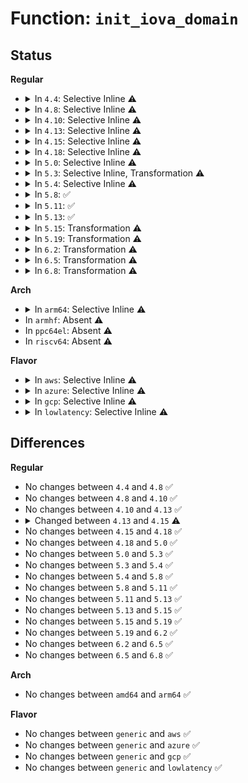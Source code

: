 # Function: <code>init_iova_domain</code>

## Status
<b>Regular</b>
<ul>
<li>
<details>
<summary>In <code>4.4</code>: Selective Inline ⚠️</summary>

```c
void init_iova_domain(struct iova_domain *iovad, long unsigned int granule, long unsigned int start_pfn, long unsigned int pfn_32bit);
```

**Collision:** Unique Global

**Inline:** Selective

**Transformation:** False

**Instances:**

```
In drivers/iommu/iova.c (ffffffff8152d0b0)
Location: drivers/iommu/iova.c:25
Inline: True
Direct callers:
  - drivers/iommu/intel-iommu.c:intel_iommu_init
```
**Symbols:**

```
ffffffff8152d0b0-ffffffff8152d0f0: init_iova_domain (STB_GLOBAL)
```
</details>
</li>
<li>
<details>
<summary>In <code>4.8</code>: Selective Inline ⚠️</summary>

```c
void init_iova_domain(struct iova_domain *iovad, long unsigned int granule, long unsigned int start_pfn, long unsigned int pfn_32bit);
```

**Collision:** Unique Global

**Inline:** Selective

**Transformation:** False

**Instances:**

```
In drivers/iommu/iova.c (ffffffff81580ba0)
Location: drivers/iommu/iova.c:36
Inline: True
Direct callers:
  - drivers/iommu/amd_iommu.c:amd_iommu_domain_alloc
  - drivers/iommu/amd_iommu.c:amd_iommu_init_api
  - drivers/iommu/intel-iommu.c:intel_iommu_init
```
**Symbols:**

```
ffffffff81580ba0-ffffffff81580cdc: init_iova_domain (STB_GLOBAL)
```
</details>
</li>
<li>
<details>
<summary>In <code>4.10</code>: Selective Inline ⚠️</summary>

```c
void init_iova_domain(struct iova_domain *iovad, long unsigned int granule, long unsigned int start_pfn, long unsigned int pfn_32bit);
```

**Collision:** Unique Global

**Inline:** Selective

**Transformation:** False

**Instances:**

```
In drivers/iommu/iova.c (ffffffff815ad550)
Location: drivers/iommu/iova.c:36
Inline: True
Direct callers:
  - drivers/iommu/amd_iommu.c:amd_iommu_domain_alloc
  - drivers/iommu/amd_iommu.c:amd_iommu_init_api
  - drivers/iommu/intel-iommu.c:intel_iommu_init
```
**Symbols:**

```
ffffffff815ad550-ffffffff815ad68e: init_iova_domain (STB_GLOBAL)
```
</details>
</li>
<li>
<details>
<summary>In <code>4.13</code>: Selective Inline ⚠️</summary>

```c
void init_iova_domain(struct iova_domain *iovad, long unsigned int granule, long unsigned int start_pfn, long unsigned int pfn_32bit);
```

**Collision:** Unique Global

**Inline:** Selective

**Transformation:** False

**Instances:**

```
In drivers/iommu/iova.c (ffffffff815c3160)
Location: drivers/iommu/iova.c:37
Inline: True
Direct callers:
  - drivers/iommu/amd_iommu.c:amd_iommu_domain_alloc
  - drivers/iommu/amd_iommu.c:amd_iommu_init_api
  - drivers/iommu/intel-iommu.c:intel_iommu_init
```
**Symbols:**

```
ffffffff815c3160-ffffffff815c32a3: init_iova_domain (STB_GLOBAL)
```
</details>
</li>
<li>
<details>
<summary>In <code>4.15</code>: Selective Inline ⚠️</summary>

```c
void init_iova_domain(struct iova_domain *iovad, long unsigned int granule, long unsigned int start_pfn);
```

**Collision:** Unique Global

**Inline:** Selective

**Transformation:** False

**Instances:**

```
In drivers/iommu/iova.c (ffffffff81629aa0)
Location: drivers/iommu/iova.c:42
Inline: True
Direct callers:
  - drivers/iommu/amd_iommu.c:amd_iommu_domain_alloc
  - drivers/iommu/amd_iommu.c:amd_iommu_init_api
  - drivers/iommu/intel-iommu.c:intel_iommu_init
```
**Symbols:**

```
ffffffff81629aa0-ffffffff81629c2d: init_iova_domain (STB_GLOBAL)
```
</details>
</li>
<li>
<details>
<summary>In <code>4.18</code>: Selective Inline ⚠️</summary>

```c
void init_iova_domain(struct iova_domain *iovad, long unsigned int granule, long unsigned int start_pfn);
```

**Collision:** Unique Global

**Inline:** Selective

**Transformation:** False

**Instances:**

```
In drivers/iommu/iova.c (ffffffff816647b0)
Location: drivers/iommu/iova.c:42
Inline: True
Direct callers:
  - drivers/iommu/amd_iommu.c:amd_iommu_domain_alloc
  - drivers/iommu/amd_iommu.c:amd_iommu_init_api
  - drivers/iommu/intel-iommu.c:intel_iommu_init
```
**Symbols:**

```
ffffffff816647b0-ffffffff8166493b: init_iova_domain (STB_GLOBAL)
```
</details>
</li>
<li>
<details>
<summary>In <code>5.0</code>: Selective Inline ⚠️</summary>

```c
void init_iova_domain(struct iova_domain *iovad, long unsigned int granule, long unsigned int start_pfn);
```

**Collision:** Unique Global

**Inline:** Selective

**Transformation:** False

**Instances:**

```
In drivers/iommu/iova.c (ffffffff81682db0)
Location: drivers/iommu/iova.c:42
Inline: True
Direct callers:
  - drivers/iommu/amd_iommu.c:amd_iommu_domain_alloc
  - drivers/iommu/amd_iommu.c:amd_iommu_init_api
  - drivers/iommu/intel-iommu.c:intel_iommu_init
```
**Symbols:**

```
ffffffff81682db0-ffffffff81682f2e: init_iova_domain (STB_GLOBAL)
```
</details>
</li>
<li>
<details>
<summary>In <code>5.3</code>: Selective Inline, Transformation ⚠️</summary>

```c
void init_iova_domain(struct iova_domain *iovad, long unsigned int granule, long unsigned int start_pfn);
```

**Collision:** Unique Global

**Inline:** Selective

**Transformation:** True

**Instances:**

```
In drivers/iommu/iova.c (ffffffff816baa01)
Location: drivers/iommu/iova.c:30
Inline: True
Direct callers:
  - drivers/iommu/amd_iommu.c:amd_iommu_domain_alloc
  - drivers/iommu/amd_iommu.c:amd_iommu_init_api
  - drivers/iommu/intel-iommu.c:intel_iommu_init
```
**Symbols:**

```
ffffffff816bb11d-ffffffff816bb130: init_iova_domain.cold (STB_LOCAL)
ffffffff816ba9f0-ffffffff816bab7c: init_iova_domain (STB_GLOBAL)
```
</details>
</li>
<li>
<details>
<summary>In <code>5.4</code>: Selective Inline ⚠️</summary>

```c
void init_iova_domain(struct iova_domain *iovad, long unsigned int granule, long unsigned int start_pfn);
```

**Collision:** Unique Global

**Inline:** Selective

**Transformation:** False

**Instances:**

```
In drivers/iommu/iova.c (ffffffff816dd840)
Location: drivers/iommu/iova.c:30
Inline: True
Direct callers:
  - drivers/iommu/amd_iommu.c:amd_iommu_domain_alloc
  - drivers/iommu/amd_iommu.c:amd_iommu_init_api
  - drivers/iommu/intel-iommu.c:intel_iommu_init
```
**Symbols:**

```
ffffffff816dd840-ffffffff816dd9df: init_iova_domain (STB_GLOBAL)
```
</details>
</li>
<li>
<details>
<summary>In <code>5.8</code>: ✅</summary>

```c
void init_iova_domain(struct iova_domain *iovad, long unsigned int granule, long unsigned int start_pfn);
```

**Collision:** Unique Global

**Inline:** No

**Transformation:** False

**Instances:**

```
In drivers/iommu/iova.c (ffffffff81793e40)
Location: drivers/iommu/iova.c:30
Inline: False
Direct callers:
  - drivers/iommu/dma-iommu.c:iommu_setup_dma_ops
  - drivers/iommu/intel/iommu.c:dmar_init_reserved_ranges
```
**Symbols:**

```
ffffffff81793e40-ffffffff81793efd: init_iova_domain (STB_GLOBAL)
```
</details>
</li>
<li>
<details>
<summary>In <code>5.11</code>: ✅</summary>

```c
void init_iova_domain(struct iova_domain *iovad, long unsigned int granule, long unsigned int start_pfn);
```

**Collision:** Unique Global

**Inline:** No

**Transformation:** False

**Instances:**

```
In drivers/iommu/iova.c (ffffffff817c0b90)
Location: drivers/iommu/iova.c:31
Inline: False
Direct callers:
  - drivers/iommu/dma-iommu.c:iommu_dma_init_domain
```
**Symbols:**

```
ffffffff817c0b90-ffffffff817c0c4d: init_iova_domain (STB_GLOBAL)
```
</details>
</li>
<li>
<details>
<summary>In <code>5.13</code>: ✅</summary>

```c
void init_iova_domain(struct iova_domain *iovad, long unsigned int granule, long unsigned int start_pfn);
```

**Collision:** Unique Global

**Inline:** No

**Transformation:** False

**Instances:**

```
In drivers/iommu/iova.c (ffffffff817a3ab0)
Location: drivers/iommu/iova.c:48
Inline: False
Direct callers:
  - drivers/iommu/dma-iommu.c:iommu_dma_init_domain
```
**Symbols:**

```
ffffffff817a3ab0-ffffffff817a3c3e: init_iova_domain (STB_GLOBAL)
```
</details>
</li>
<li>
<details>
<summary>In <code>5.15</code>: Transformation ⚠️</summary>

```c
void init_iova_domain(struct iova_domain *iovad, long unsigned int granule, long unsigned int start_pfn);
```

**Collision:** Unique Global

**Inline:** No

**Transformation:** True

**Instances:**

```
In drivers/iommu/iova.c (0)
Location: drivers/iommu/iova.c:48
Inline: False
Direct callers:
  - drivers/iommu/dma-iommu.c:iommu_dma_init_domain
```
**Symbols:**

```
ffffffff81d020bd-ffffffff81d020de: init_iova_domain.cold (STB_LOCAL)
ffffffff8182cd00-ffffffff8182cee4: init_iova_domain (STB_GLOBAL)
```
</details>
</li>
<li>
<details>
<summary>In <code>5.19</code>: Transformation ⚠️</summary>

```c
void init_iova_domain(struct iova_domain *iovad, long unsigned int granule, long unsigned int start_pfn);
```

**Collision:** Unique Global

**Inline:** No

**Transformation:** True

**Instances:**

```
In drivers/iommu/iova.c (0)
Location: drivers/iommu/iova.c:47
Inline: False
Direct callers:
  - drivers/iommu/dma-iommu.c:iommu_dma_init_domain
```
**Symbols:**

```
ffffffff81eca566-ffffffff81eca587: init_iova_domain.cold (STB_LOCAL)
ffffffff8196d640-ffffffff8196d6ff: init_iova_domain (STB_GLOBAL)
```
</details>
</li>
<li>
<details>
<summary>In <code>6.2</code>: Transformation ⚠️</summary>

```c
void init_iova_domain(struct iova_domain *iovad, long unsigned int granule, long unsigned int start_pfn);
```

**Collision:** Unique Global

**Inline:** No

**Transformation:** True

**Instances:**

```
In drivers/iommu/iova.c (0)
Location: drivers/iommu/iova.c:52
Inline: False
Direct callers:
  - drivers/iommu/dma-iommu.c:iommu_dma_init_domain
```
**Symbols:**

```
ffffffff820980e0-ffffffff82098101: init_iova_domain.cold (STB_LOCAL)
ffffffff81ad7ee0-ffffffff81ad7f9f: init_iova_domain (STB_GLOBAL)
```
</details>
</li>
<li>
<details>
<summary>In <code>6.5</code>: Transformation ⚠️</summary>

```c
void init_iova_domain(struct iova_domain *iovad, long unsigned int granule, long unsigned int start_pfn);
```

**Collision:** Unique Global

**Inline:** No

**Transformation:** True

**Instances:**

```
In drivers/iommu/iova.c (0)
Location: drivers/iommu/iova.c:52
Inline: False
Direct callers:
  - drivers/iommu/dma-iommu.c:iommu_dma_init_domain
```
**Symbols:**

```
ffffffff821190cf-ffffffff821190f0: init_iova_domain.cold (STB_LOCAL)
ffffffff81b25e20-ffffffff81b25edf: init_iova_domain (STB_GLOBAL)
```
</details>
</li>
<li>
<details>
<summary>In <code>6.8</code>: Transformation ⚠️</summary>

```c
void init_iova_domain(struct iova_domain *iovad, long unsigned int granule, long unsigned int start_pfn);
```

**Collision:** Unique Global

**Inline:** No

**Transformation:** True

**Instances:**

```
In drivers/iommu/iova.c (0)
Location: drivers/iommu/iova.c:53
Inline: False
Direct callers:
  - drivers/iommu/dma-iommu.c:iommu_dma_init_domain
```
**Symbols:**

```
ffffffff821f70ab-ffffffff821f70cc: init_iova_domain.cold (STB_LOCAL)
ffffffff81b7cc50-ffffffff81b7cd0f: init_iova_domain (STB_GLOBAL)
```
</details>
</li>
</ul>
<b>Arch</b>
<ul>
<li>
<details>
<summary>In <code>arm64</code>: Selective Inline ⚠️</summary>

```c
void init_iova_domain(struct iova_domain *iovad, long unsigned int granule, long unsigned int start_pfn);
```

**Collision:** Unique Global

**Inline:** Selective

**Transformation:** False

**Instances:**

```
In drivers/iommu/iova.c (ffff8000108ccf50)
Location: drivers/iommu/iova.c:30
Inline: True
Direct callers:
  - drivers/iommu/dma-iommu.c:iommu_setup_dma_ops
```
**Symbols:**

```
ffff8000108ccf50-ffff8000108cd0c4: init_iova_domain (STB_GLOBAL)
```
</details>
</li>
<li>
In <code>armhf</code>: Absent ⚠️
</li>
<li>
In <code>ppc64el</code>: Absent ⚠️
</li>
<li>
In <code>riscv64</code>: Absent ⚠️
</li>
</ul>
<b>Flavor</b>
<ul>
<li>
<details>
<summary>In <code>aws</code>: Selective Inline ⚠️</summary>

```c
void init_iova_domain(struct iova_domain *iovad, long unsigned int granule, long unsigned int start_pfn);
```

**Collision:** Unique Global

**Inline:** Selective

**Transformation:** False

**Instances:**

```
In drivers/iommu/iova.c (ffffffff816a3290)
Location: drivers/iommu/iova.c:30
Inline: True
Direct callers:
  - drivers/iommu/amd_iommu.c:amd_iommu_domain_alloc
  - drivers/iommu/amd_iommu.c:amd_iommu_init_api
  - drivers/iommu/intel-iommu.c:intel_iommu_init
```
**Symbols:**

```
ffffffff816a3290-ffffffff816a342f: init_iova_domain (STB_GLOBAL)
```
</details>
</li>
<li>
<details>
<summary>In <code>azure</code>: Selective Inline ⚠️</summary>

```c
void init_iova_domain(struct iova_domain *iovad, long unsigned int granule, long unsigned int start_pfn);
```

**Collision:** Unique Global

**Inline:** Selective

**Transformation:** False

**Instances:**

```
In drivers/iommu/iova.c (ffffffff81680c80)
Location: drivers/iommu/iova.c:30
Inline: True
Direct callers:
  - drivers/iommu/amd_iommu.c:amd_iommu_domain_alloc
  - drivers/iommu/amd_iommu.c:amd_iommu_init_api
  - drivers/iommu/intel-iommu.c:intel_iommu_init
```
**Symbols:**

```
ffffffff81680c80-ffffffff81680e1f: init_iova_domain (STB_GLOBAL)
```
</details>
</li>
<li>
<details>
<summary>In <code>gcp</code>: Selective Inline ⚠️</summary>

```c
void init_iova_domain(struct iova_domain *iovad, long unsigned int granule, long unsigned int start_pfn);
```

**Collision:** Unique Global

**Inline:** Selective

**Transformation:** False

**Instances:**

```
In drivers/iommu/iova.c (ffffffff816d1500)
Location: drivers/iommu/iova.c:30
Inline: True
Direct callers:
  - drivers/iommu/amd_iommu.c:amd_iommu_domain_alloc
  - drivers/iommu/amd_iommu.c:amd_iommu_init_api
  - drivers/iommu/intel-iommu.c:intel_iommu_init
```
**Symbols:**

```
ffffffff816d1500-ffffffff816d169f: init_iova_domain (STB_GLOBAL)
```
</details>
</li>
<li>
<details>
<summary>In <code>lowlatency</code>: Selective Inline ⚠️</summary>

```c
void init_iova_domain(struct iova_domain *iovad, long unsigned int granule, long unsigned int start_pfn);
```

**Collision:** Unique Global

**Inline:** Selective

**Transformation:** False

**Instances:**

```
In drivers/iommu/iova.c (ffffffff816eb710)
Location: drivers/iommu/iova.c:30
Inline: True
Direct callers:
  - drivers/iommu/amd_iommu.c:amd_iommu_domain_alloc
  - drivers/iommu/amd_iommu.c:amd_iommu_init_api
  - drivers/iommu/intel-iommu.c:intel_iommu_init
```
**Symbols:**

```
ffffffff816eb710-ffffffff816eb8af: init_iova_domain (STB_GLOBAL)
```
</details>
</li>
</ul>

## Differences
<b>Regular</b>
<ul>
<li>
No changes between <code>4.4</code> and <code>4.8</code> ✅
</li>
<li>
No changes between <code>4.8</code> and <code>4.10</code> ✅
</li>
<li>
No changes between <code>4.10</code> and <code>4.13</code> ✅
</li>
<li>
<details>
<summary>Changed between <code>4.13</code> and <code>4.15</code> ⚠️</summary>
<ul>
<li>
<b>Param removed. </b>
<code>long unsigned int pfn_32bit</code>
</li>
</ul>
</details>
</li>
<li>
No changes between <code>4.15</code> and <code>4.18</code> ✅
</li>
<li>
No changes between <code>4.18</code> and <code>5.0</code> ✅
</li>
<li>
No changes between <code>5.0</code> and <code>5.3</code> ✅
</li>
<li>
No changes between <code>5.3</code> and <code>5.4</code> ✅
</li>
<li>
No changes between <code>5.4</code> and <code>5.8</code> ✅
</li>
<li>
No changes between <code>5.8</code> and <code>5.11</code> ✅
</li>
<li>
No changes between <code>5.11</code> and <code>5.13</code> ✅
</li>
<li>
No changes between <code>5.13</code> and <code>5.15</code> ✅
</li>
<li>
No changes between <code>5.15</code> and <code>5.19</code> ✅
</li>
<li>
No changes between <code>5.19</code> and <code>6.2</code> ✅
</li>
<li>
No changes between <code>6.2</code> and <code>6.5</code> ✅
</li>
<li>
No changes between <code>6.5</code> and <code>6.8</code> ✅
</li>
</ul>
<b>Arch</b>
<ul>
<li>
No changes between <code>amd64</code> and <code>arm64</code> ✅
</li>
</ul>
<b>Flavor</b>
<ul>
<li>
No changes between <code>generic</code> and <code>aws</code> ✅
</li>
<li>
No changes between <code>generic</code> and <code>azure</code> ✅
</li>
<li>
No changes between <code>generic</code> and <code>gcp</code> ✅
</li>
<li>
No changes between <code>generic</code> and <code>lowlatency</code> ✅
</li>
</ul>
